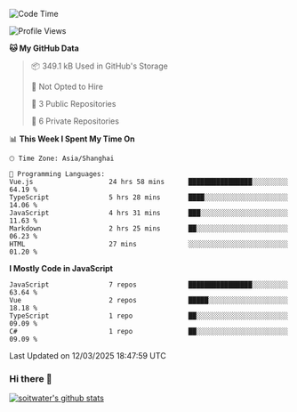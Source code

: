 <!--START_SECTION:waka-->
![Code Time](http://img.shields.io/badge/Code%20Time-4%2C738%20hrs%2012%20mins-blue)

![Profile Views](http://img.shields.io/badge/Profile%20Views-0-blue)

**🐱 My GitHub Data** 

> 📦 349.1 kB Used in GitHub's Storage 
 > 
> 🚫 Not Opted to Hire
 > 
> 📜 3 Public Repositories 
 > 
> 🔑 6 Private Repositories 
 > 
📊 **This Week I Spent My Time On** 

```text
🕑︎ Time Zone: Asia/Shanghai

💬 Programming Languages: 
Vue.js                   24 hrs 58 mins      ████████████████░░░░░░░░░   64.19 % 
TypeScript               5 hrs 28 mins       ████░░░░░░░░░░░░░░░░░░░░░   14.06 % 
JavaScript               4 hrs 31 mins       ███░░░░░░░░░░░░░░░░░░░░░░   11.63 % 
Markdown                 2 hrs 25 mins       ██░░░░░░░░░░░░░░░░░░░░░░░   06.23 % 
HTML                     27 mins             ░░░░░░░░░░░░░░░░░░░░░░░░░   01.20 % 
```

**I Mostly Code in JavaScript** 

```text
JavaScript               7 repos             ████████████████░░░░░░░░░   63.64 % 
Vue                      2 repos             █████░░░░░░░░░░░░░░░░░░░░   18.18 % 
TypeScript               1 repo              ██░░░░░░░░░░░░░░░░░░░░░░░   09.09 % 
C#                       1 repo              ██░░░░░░░░░░░░░░░░░░░░░░░   09.09 % 
```




 Last Updated on 12/03/2025 18:47:59 UTC
<!--END_SECTION:waka-->

### Hi there 👋
[![soitwater's github stats](https://github-readme-stats.vercel.app/api?username=soitwater)](https://github.com/soitwater/github-readme-stats)
